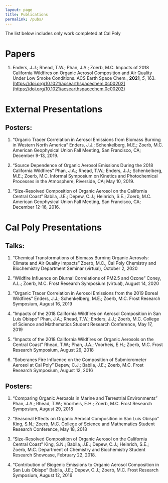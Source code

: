 ```yaml
---
layout: page
title: Publications
permalink: /pubs/
---
```


The list below includes only work completed at Cal Poly

# Papers 
1. Enders, J.J.; Rhead, T.W.; Phan, J.A.; Zoerb, M.C. Impacts of 2018 California Wildfires on Organic Aerosol Composition and Air Quality Under Low Smoke Conditions. ACS Earth Space Chem., **2021**, *5*, 163.\
[https://doi.org/10.1021/acsearthspacechem.0c00202](https://doi.org/10.1021/acsearthspacechem.0c00202)


# External Presentations
## Posters:
1.	“Organic Tracer Correlation in Aerosol Emissions from Biomass Burning in Western North America”
Enders, J.J.; Schenkelberg, M.E.; Zoerb, M.C. American Geophysical Union Fall Meeting, San Francisco, CA; December 9-13, 2019.	

2.	“Source Dependence of Organic Aerosol Emissions During the 2018 California Wildfires”
Phan, J.A.; Rhead, T.W.; Enders, J.J.; Schenkelberg, M.E.; Zoerb, M.C. Informal Symposium on Kinetics and Photochemical Processes in the Atmosphere, Riverside, CA; May 10, 2019.

3.	“Size-Resolved Composition of Organic Aerosol on the California Central Coast”
Babila, J.E.; Depew, C.J.; Heinrich, S.E.; Zoerb, M.C. American Geophysical Union Fall Meeting, San Francisco, CA; December 12-16, 2016. 

# Cal Poly Presentations
## Talks:
1.	“Chemical Transformations of Biomass Burning Organic Aerosols: Climate and Air Quality Impacts”
Zoerb, M.C., Cal Poly Chemistry and Biochemistry Department Seminar (virtual), October 2, 2020

2.	“Wildfire Influence on Diurnal Correlations of PM2.5 and Ozone”
Coney, A.L.; Zoerb, M.C. Frost Research Symposium (virtual), August 14, 2020

3.	“Organic Tracer Correlation in Aerosol Emissions from the 2019 Boreal Wildfires”
Enders, J.J.; Schenkelberg, M.E.; Zoerb, M.C. Frost Research Symposium, August 16, 2019

4.	“Impacts of the 2018 California Wildfires on Aerosol Composition in San Luis Obispo”
Phan, J.A.; Rhead, T.W.; Enders, J.J.; Zoerb, M.C. College of Science and Mathematics Student Research Conference, May 17, 2019

5.	“Impacts of the 2018 California Wildfires on Organic Aerosols on the Central Coast”
Rhead, T.W.; Phan, J.A.; Voorheis, E.H.; Zoerb, M.C. Frost Research Symposium, August 29, 2018

6.	“Soberanes Fire Influence on the Composition of Submicrometer Aerosol at Cal Poly”
Depew, C.J.; Babila, J.E.; Zoerb, M.C. Frost Research Symposium, August 12, 2016

## Posters:
1.	“Comparing Organic Aerosols in Marine and Terrestrial Environments”
Phan, J.A.; Rhead, T.W.; Voorheis, E.H.; Zoerb, M.C. Frost Research Symposium, August 29, 2018

2.	“Seasonal Effects on Organic Aerosol Composition in San Luis Obispo”
King, S.N.; Zoerb, M.C. College of Science and Mathematics Student Research Conference, May 18, 2018

3.	“Size-Resolved Composition of Organic Aerosol on the California Central Coast”
King, S.N.; Babila, J.E.; Depew, C.J.; Heinrich, S.E.; Zoerb, M.C. Department of Chemistry and Biochemistry Student Research Showcase, February 22, 2018.

4.	“Contribution of Biogenic Emissions to Organic Aerosol Composition in San Luis Obispo”
Babila, J.E.; Depew, C.J.; Zoerb, M.C. Frost Research Symposium, August 12, 2016
